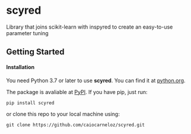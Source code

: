 # scyred
Library that joins scikit-learn with inspyred to create an easy-to-use parameter tuning

## Getting Started
#### Installation
You need Python 3.7 or later to use **scyred**. You can find it at [python.org](https://www.python.org/).

The package is avaliable at [PyPI](https://pypi.org). If you have pip, just run:
```
pip install scyred
```

or clone this repo to your local machine using:
```
git clone https://github.com/caiocarneloz/scyred.git
```
